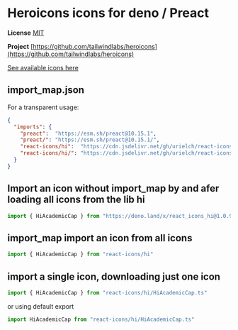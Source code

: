 # Heroicons icons for deno / Preact

**License** [MIT](https://opensource.org/licenses/MIT)

**Project** [https://github.com/tailwindlabs/heroicons](https://github.com/tailwindlabs/heroicons)

[See available icons here](https://react-icons.deno.dev/hi)

## import_map.json

For a transparent usage:

```json
{
  "imports": {
    "preact":  "https://esm.sh/preact@10.15.1",
    "preact/": "https://esm.sh/preact@10.15.1/",
    "react-icons/hi":  "https://cdn.jsdelivr.net/gh/urielch/react-icons-hi@1.0.9/mod.ts",
    "react-icons/hi/": "https://cdn.jsdelivr.net/gh/urielch/react-icons-hi@1.0.9/ico/",
  }
}
```

## Import an icon without import_map by and afer loading all icons from the lib hi

```ts
import { HiAcademicCap } from "https://deno.land/x/react_icons_hi@1.0.9/mod.ts"
```

## import_map import an icon from all icons

```ts
import { HiAcademicCap } from "react-icons/hi"
```

## import a single icon, downloading just one icon

```ts
import { HiAcademicCap } from "react-icons/hi/HiAcademicCap.ts"
```

or using default export

```ts
import HiAcademicCap from "react-icons/hi/HiAcademicCap.ts"
```

